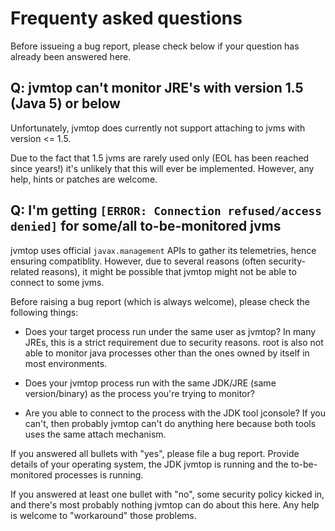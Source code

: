 # Frequenty asked questions #

Before issueing a bug report, please check below if your question has already been answered here.

## Q: jvmtop can't monitor JRE's with version 1.5 (Java 5) or below ##

Unfortunately, jvmtop does currently not support attaching to jvms with version <= 1.5.

Due to the fact that 1.5 jvms are rarely used only (EOL has been reached since years!) it's unlikely that this will ever be implemented.
However, any help, hints or patches are welcome.

## Q: I'm getting `[ERROR: Connection refused/access denied]` for some/all to-be-monitored jvms ##

jvmtop uses official `javax.management` APIs to gather its telemetries, hence ensuring compatiblity.
However, due to several reasons (often security-related reasons), it might be possible that jvmtop might not be able to connect to some jvms.

Before raising a bug report (which is always welcome), please check the following things:

  * Does your target process run under the same user as jvmtop?
    In many JREs, this is a strict requirement due to security reasons.
    root is also not able to monitor java processes other than the ones owned by itself in most environments.

  * Does your jvmtop process run with the same JDK/JRE (same version/binary) as the process you're trying to monitor?
 
  * Are you able to connect to the process with the JDK tool jconsole?
    If you can't, then probably jvmtop can't do anything here because both tools uses the same attach mechanism.


If you answered all bullets with "yes", please file a bug report.
Provide details of your operating system, the JDK jvmtop is running and the to-be-monitored processes is running.

If you answered at least one bullet with "no", some security policy kicked in, and there's most probably nothing jvmtop can do about this here. Any help is welcome to "workaround" those problems.
